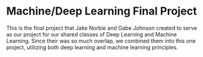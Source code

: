 # Machine/Deep Learning Final Project

This is the final project that Jake Norbie and Gabe Johnson created to serve as our project for our shared classes of Deep Learning and Machine Learning. Since their was so much overlap, we combined them into this one project, utilizing both deep learning and machine learning principles.